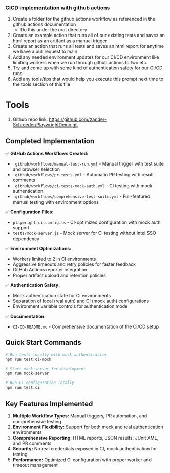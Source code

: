 ### CICD implementation with github actions

1. Create a folder for the github actions workflow as referenced in the github actions documentation
    - Do this under the root directory
2. Create an example action that runs all of our existing tests and saves an html report as an artifact as a manual trigger
3. Create an action that runs all tests and saves an html report for anytime we have a pull request to main
4. Add any needed environment updates for our CI/CD environment like limiting workers when we run through github actions to two etc.
5. Try and come up with some kind of authentication safety for our CI/CD runs
6. Add any tools/tips that would help you execute this prompt next time to the tools section of this file

# Tools

1. Github repo link: https://github.com/Xander-Schroeder/PlaywrightDemo.git

## Completed Implementation

✅ **GitHub Actions Workflows Created:**
- `.github/workflows/manual-test-run.yml` - Manual trigger with test suite and browser selection
- `.github/workflows/pr-tests.yml` - Automatic PR testing with result comments
- `.github/workflows/ci-tests-mock-auth.yml` - CI testing with mock authentication
- `.github/workflows/comprehensive-test-suite.yml` - Full-featured manual testing with environment options

✅ **Configuration Files:**
- `playwright.ci.config.ts` - CI-optimized configuration with mock auth support
- `tests/mock-server.js` - Mock server for CI testing without Intel SSO dependency

✅ **Environment Optimizations:**
- Workers limited to 2 in CI environments
- Aggressive timeouts and retry policies for faster feedback
- GitHub Actions reporter integration
- Proper artifact upload and retention policies

✅ **Authentication Safety:**
- Mock authentication state for CI environments
- Separation of local (real auth) and CI (mock auth) configurations
- Environment variable controls for authentication mode

✅ **Documentation:**
- `CI-CD-README.md` - Comprehensive documentation of the CI/CD setup

## Quick Start Commands

```bash
# Run tests locally with mock authentication
npm run test:ci-mock

# Start mock server for development
npm run mock-server

# Run CI configuration locally
npm run test:ci
```

## Key Features Implemented

1. **Multiple Workflow Types:** Manual triggers, PR automation, and comprehensive testing
2. **Environment Flexibility:** Support for both mock and real authentication environments
3. **Comprehensive Reporting:** HTML reports, JSON results, JUnit XML, and PR comments
4. **Security:** No real credentials exposed in CI, mock authentication for testing
5. **Performance:** Optimized CI configuration with proper worker and timeout management
